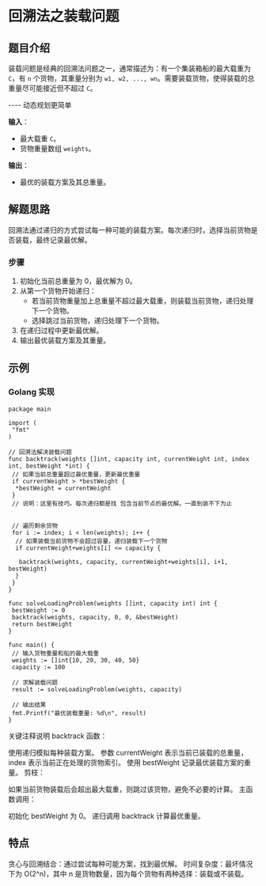 # 回溯法之装载问题

## 题目介绍

装载问题是经典的回溯法问题之一，通常描述为：有一个集装箱船的最大载重为 `C`，有 `n` 个货物，其重量分别为 `w1, w2, ..., wn`。需要装载货物，使得装载的总重量尽可能接近但不超过 `C`。

---- 动态规划更简单

**输入**：

- 最大载重 `C`。
- 货物重量数组 `weights`。

**输出**：

- 最优的装载方案及其总重量。

## 解题思路

回溯法通过递归的方式尝试每一种可能的装载方案。每次递归时，选择当前货物是否装载，最终记录最优解。

### 步骤

1. 初始化当前总重量为 0，最优解为 0。
2. 从第一个货物开始递归：
   - 若当前货物重量加上总重量不超过最大载重，则装载当前货物，递归处理下一个货物。
   - 选择跳过当前货物，递归处理下一个货物。
3. 在递归过程中更新最优解。
4. 输出最优装载方案及其重量。

## 示例

### Golang 实现

```golang
package main

import (
 "fmt"
)

// 回溯法解决装载问题
func backtrack(weights []int, capacity int, currentWeight int, index int, bestWeight *int) {
 // 如果当前总重量超过最优重量，更新最优重量
 if currentWeight > *bestWeight {
  *bestWeight = currentWeight
 }
 // 说明：这里有技巧。每次递归都是找 包含当前节点的最优解。一直到装不下为止


 // 遍历剩余货物
 for i := index; i < len(weights); i++ {
  // 如果装载当前货物不会超过容量，递归装载下一个货物
  if currentWeight+weights[i] <= capacity {
    
   backtrack(weights, capacity, currentWeight+weights[i], i+1, bestWeight)
  }
 }
}

func solveLoadingProblem(weights []int, capacity int) int {
 bestWeight := 0
 backtrack(weights, capacity, 0, 0, &bestWeight)
 return bestWeight
}

func main() {
 // 输入货物重量和船的最大载重
 weights := []int{10, 20, 30, 40, 50}
 capacity := 100

 // 求解装载问题
 result := solveLoadingProblem(weights, capacity)

 // 输出结果
 fmt.Printf("最优装载重量: %d\n", result)
}
```

关键注释说明
backtrack 函数：

使用递归模拟每种装载方案。
参数 currentWeight 表示当前已装载的总重量，index 表示当前正在处理的货物索引。
使用 bestWeight 记录最优装载方案的重量。
剪枝：

如果当前货物装载后会超出最大载重，则跳过该货物，避免不必要的计算。
主函数调用：

初始化 bestWeight 为 0。
递归调用 backtrack 计算最优重量。

## 特点

贪心与回溯结合：通过尝试每种可能方案，找到最优解。
时间复杂度：最坏情况下为 O(2^n)，其中 n 是货物数量，因为每个货物有两种选择：装载或不装载。
